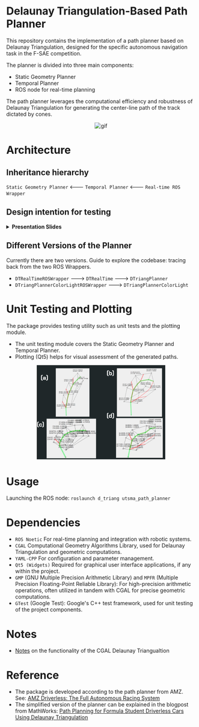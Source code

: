 # Delaunay Triangulation-Based Path Planner
This repository contains the implementation of a path planner based on Delaunay Triangulation, designed for the specific autonomous navigation task in the F-SAE competition. 

The planner is divided into three main components:

- Static Geometry Planner
- Temporal Planner
- ROS node for real-time planning

The path planner leverages the computational efficiency and robustness of Delaunay Triangulation for generating the center-line path of the track dictated by cones.

<p align="center">
  <img height="250" alt="gif" src="doc/image/GIF.gif">
</p>

# Architecture 
## Inheritance hierarchy
`Static Geometry Planner` <--- `Temporal Planner` <--- `Real-time ROS Wrapper`

## Design intention for testing
<details><summary><b>Presentation Slides</b></summary>
<p align="center">
  <img width="450" alt="static_lib" src="doc/image/static_lib.png">
  <img width="450" alt="ros_wrapper" src="doc/image/ros_wrapper.png">
</p>
</details>

## Different Versions of the Planner
Currently there are two versions. Guide to explore the codebase: tracing back from the two ROS Wrappers.
- `DTRealTimeROSWrapper` ---> `DTRealTime` ---> `DTriangPlanner`
- `DTriangPlannerColorLightROSWrapper` ---> `DTriangPlannerColorLight`

# Unit Testing and Plotting
The package provides testing utility such as unit tests and the plotting module. 
- The unit testing module covers the Static Geometry Planner and Temporal Planner.
- Plotting (Qt5) helps for visual assessment of the generated paths.

<p align="center">
  <img height="250" alt="dt_test" src="doc/image/dtplanner_test_cases.png">
</p>

# Usage 
Launching the ROS node:
`roslaunch d_triang utsma_path_planner`

# Dependencies
- `ROS Noetic` For real-time planning and integration with robotic systems.
- `CGAL` Computational Geometry Algorithms Library, used for Delaunay Triangulation and geometric computations.
- `YAML-CPP` For configuration and parameter management. 
- `Qt5 (Widgets)` Required for graphical user interface applications, if any within the project.
- `GMP` (GNU Multiple Precision Arithmetic Library) and `MPFR` (Multiple Precision Floating-Point Reliable Library): For high-precision arithmetic operations, often utilized in tandem with CGAL for precise geometric computations.
- `GTest` (Google Test): Google's C++ test framework, used for unit testing of the project components.

# Notes
- [Notes](doc/misc_note.md) on the functionality of the CGAL Delaunay Triangualtion

# Reference 
- The package is developed according to the path planner from AMZ. See: [AMZ Driverless: The Full Autonomous Racing System](doc/pdf/AMZ%20Driverless%20The%20Full%20Autonomous%20Racing%20System.pdf)
- The simplified version of the planner can be explained in the blogpost from MathWorks: [Path Planning for Formula Student Driverless Cars Using Delaunay Triangulation](https://blogs.mathworks.com/student-lounge/2022/10/03/path-planning-for-formula-student-driverless-cars-using-delaunay-triangulation/) 
